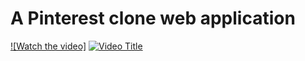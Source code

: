 # A Pinterest clone web application 
[![Watch the video]](https://www.youtube.com/watch?v=_5tFXJQIzi4)
[![Video Title](https://img.youtube.com/vi/iCclWTXbqMQ/0.jpg)](https://www.youtube.com/watch?v=iCclWTXbqMQ)
